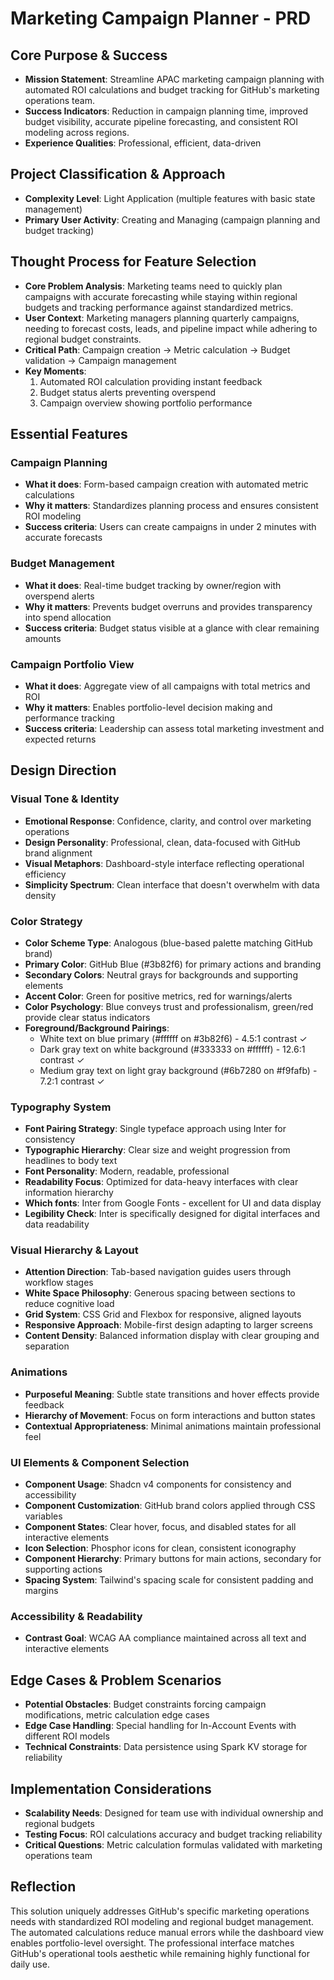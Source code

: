 # Marketing Campaign Planner - PRD

## Core Purpose & Success
- **Mission Statement**: Streamline APAC marketing campaign planning with automated ROI calculations and budget tracking for GitHub's marketing operations team.
- **Success Indicators**: Reduction in campaign planning time, improved budget visibility, accurate pipeline forecasting, and consistent ROI modeling across regions.
- **Experience Qualities**: Professional, efficient, data-driven

## Project Classification & Approach
- **Complexity Level**: Light Application (multiple features with basic state management)
- **Primary User Activity**: Creating and Managing (campaign planning and budget tracking)

## Thought Process for Feature Selection
- **Core Problem Analysis**: Marketing teams need to quickly plan campaigns with accurate forecasting while staying within regional budgets and tracking performance against standardized metrics.
- **User Context**: Marketing managers planning quarterly campaigns, needing to forecast costs, leads, and pipeline impact while adhering to regional budget constraints.
- **Critical Path**: Campaign creation → Metric calculation → Budget validation → Campaign management
- **Key Moments**: 
  1. Automated ROI calculation providing instant feedback
  2. Budget status alerts preventing overspend
  3. Campaign overview showing portfolio performance

## Essential Features

### Campaign Planning
- **What it does**: Form-based campaign creation with automated metric calculations
- **Why it matters**: Standardizes planning process and ensures consistent ROI modeling
- **Success criteria**: Users can create campaigns in under 2 minutes with accurate forecasts

### Budget Management  
- **What it does**: Real-time budget tracking by owner/region with overspend alerts
- **Why it matters**: Prevents budget overruns and provides transparency into spend allocation
- **Success criteria**: Budget status visible at a glance with clear remaining amounts

### Campaign Portfolio View
- **What it does**: Aggregate view of all campaigns with total metrics and ROI
- **Why it matters**: Enables portfolio-level decision making and performance tracking
- **Success criteria**: Leadership can assess total marketing investment and expected returns

## Design Direction

### Visual Tone & Identity
- **Emotional Response**: Confidence, clarity, and control over marketing operations
- **Design Personality**: Professional, clean, data-focused with GitHub brand alignment
- **Visual Metaphors**: Dashboard-style interface reflecting operational efficiency
- **Simplicity Spectrum**: Clean interface that doesn't overwhelm with data density

### Color Strategy
- **Color Scheme Type**: Analogous (blue-based palette matching GitHub brand)
- **Primary Color**: GitHub Blue (#3b82f6) for primary actions and branding
- **Secondary Colors**: Neutral grays for backgrounds and supporting elements
- **Accent Color**: Green for positive metrics, red for warnings/alerts
- **Color Psychology**: Blue conveys trust and professionalism, green/red provide clear status indicators
- **Foreground/Background Pairings**: 
  - White text on blue primary (#ffffff on #3b82f6) - 4.5:1 contrast ✓
  - Dark gray text on white background (#333333 on #ffffff) - 12.6:1 contrast ✓
  - Medium gray text on light gray background (#6b7280 on #f9fafb) - 7.2:1 contrast ✓

### Typography System
- **Font Pairing Strategy**: Single typeface approach using Inter for consistency
- **Typographic Hierarchy**: Clear size and weight progression from headlines to body text
- **Font Personality**: Modern, readable, professional
- **Readability Focus**: Optimized for data-heavy interfaces with clear information hierarchy
- **Which fonts**: Inter from Google Fonts - excellent for UI and data display
- **Legibility Check**: Inter is specifically designed for digital interfaces and data readability

### Visual Hierarchy & Layout
- **Attention Direction**: Tab-based navigation guides users through workflow stages
- **White Space Philosophy**: Generous spacing between sections to reduce cognitive load
- **Grid System**: CSS Grid and Flexbox for responsive, aligned layouts
- **Responsive Approach**: Mobile-first design adapting to larger screens
- **Content Density**: Balanced information display with clear grouping and separation

### Animations
- **Purposeful Meaning**: Subtle state transitions and hover effects provide feedback
- **Hierarchy of Movement**: Focus on form interactions and button states
- **Contextual Appropriateness**: Minimal animations maintain professional feel

### UI Elements & Component Selection
- **Component Usage**: Shadcn v4 components for consistency and accessibility
- **Component Customization**: GitHub brand colors applied through CSS variables
- **Component States**: Clear hover, focus, and disabled states for all interactive elements
- **Icon Selection**: Phosphor icons for clean, consistent iconography
- **Component Hierarchy**: Primary buttons for main actions, secondary for supporting actions
- **Spacing System**: Tailwind's spacing scale for consistent padding and margins

### Accessibility & Readability
- **Contrast Goal**: WCAG AA compliance maintained across all text and interactive elements

## Edge Cases & Problem Scenarios
- **Potential Obstacles**: Budget constraints forcing campaign modifications, metric calculation edge cases
- **Edge Case Handling**: Special handling for In-Account Events with different ROI models
- **Technical Constraints**: Data persistence using Spark KV storage for reliability

## Implementation Considerations
- **Scalability Needs**: Designed for team use with individual ownership and regional budgets
- **Testing Focus**: ROI calculations accuracy and budget tracking reliability
- **Critical Questions**: Metric calculation formulas validated with marketing operations team

## Reflection
This solution uniquely addresses GitHub's specific marketing operations needs with standardized ROI modeling and regional budget management. The automated calculations reduce manual errors while the dashboard view enables portfolio-level oversight. The professional interface matches GitHub's operational tools aesthetic while remaining highly functional for daily use.